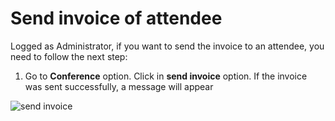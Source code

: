 # Send invoice of attendee

Logged as Administrator, if you want to send the invoice to an attendee, you need to follow the next step:

1. Go to **Conference** option. Click in **send invoice** option. If the invoice was sent successfully, a message will appear

![send invoice](https://github.com/Lin777/Regis/blob/master/FAQ/images/sendInvoice.png)
